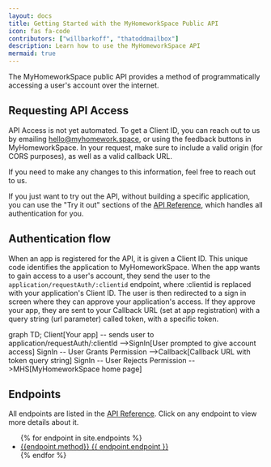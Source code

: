 ```yaml
---
layout: docs
title: Getting Started with the MyHomeworkSpace Public API
icon: fas fa-code
contributors: ["willbarkoff", "thatoddmailbox"]
description: Learn how to use the MyHomeworkSpace API
mermaid: true
---
```


The MyHomeworkSpace public API provides a method of programmatically accessing a user's account over the internet.

## Requesting API Access

API Access is not yet automated. To get a Client ID, you can reach out to us by emailing [hello@myhomework.space](mailto:hello@myhomework.space), or using the feedback buttons in MyHomeworkSpace. In your request, make sure to include a valid origin (for CORS purposes), as well as a valid callback URL.

If you need to make any changes to this information, feel free to reach out to us.

If you just want to try out the API, without building a specific application, you can use the "Try it out" sections of the [API Reference](/apireference), which handles all authentication for you.

## Authentication flow

When an app is registered for the API, it is given a Client ID. This unique code identifies the application to MyHomeworkSpace. When the app wants to gain access to a user's account, they send the user to the `application/requestAuth/:clientid` endpoint, where :clientid is replaced with your application's Client ID. The user is then redirected to a sign in screen where they can approve your application's access. If they approve your app, they are sent to your Callback URL (set at app registration) with a query string (url parameter) called token, with a specific token.

<div class="mermaid">
    graph TD;
	Client[Your app] -- sends user to application/requestAuth/:clientId -->SignIn[User prompted to give account access]
	SignIn -- User Grants Permission -->Callback[Callback URL with token query string]
	SignIn -- User Rejects Permission -->MHS[MyHomeworkSpace home page]
</div>

## Endpoints
All endpoints are listed in the [API Reference](/apireference). Click on any endpoint to view more details about it.
<ul>
	{% for endpoint in site.endpoints %}
	<li>
		<a href="#{{endpoint.endpoint | slugify: "ascii"}}"><span
			class="badge badge-{% if endpoint.method == "POST" %}success{% else %}primary{%endif%}">{{endpoint.method}}</span>
		{{ endpoint.endpoint }}</a>
	</li>
	{% endfor %}
</ul>
